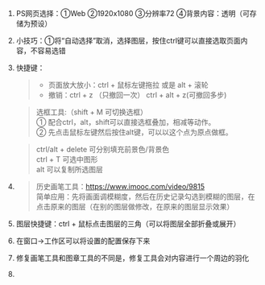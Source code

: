 1. PS网页选择：①Web ②1920x1080 ③分辨率72 ④背景内容：透明（可存储为预设）
2. 小技巧：①将“自动选择”取消，选择图层，按住ctrl键可以直接选取页面内容，不容易选错
3. 快捷键：
    > - 页面放大放小：ctrl + 鼠标左键拖拉 或是 alt + 滚轮
    > - 撤销：ctrl + z （只撤回一次）
    >        ctrl + alt + z(可撤回多步)
    
    > 选框工具:（shift + M 可切换选框）  
    >          ① 配合ctrl，alt，shift可以直接选框叠加，相减等动作。  
    >          ② 先点击鼠标左键然后按住alt键，可以以这个点为原点做框。
    
    > ctrl/alt + delete 可分别填充前景色/背景色  
    > ctrl + T 可选中图形  
    > alt 可以复制所选图层
3. > 历史画笔工具：https://www.imooc.com/video/9815  
     > 简单应用：先将画面调模糊度，然后在历史记录勾选到模糊的图层，在点击原来的图层（在别的图层做修改，在原来的图层显示效果）
4. 图层快捷键：ctrl + 鼠标点击图层的三角（可以将图层全部折叠或展开）
5. 在窗口→工作区可以将设置的配置保存下来
6. 修复画笔工具和图章工具的不同是，修复工具会对内容进行一个周边的羽化
7.
